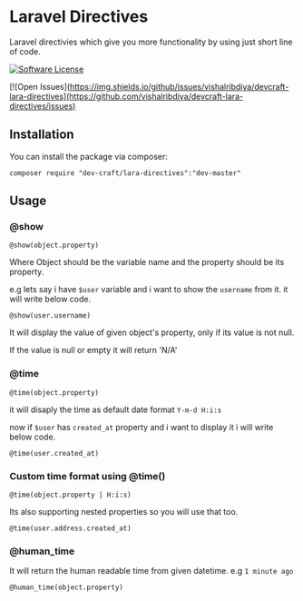 # Laravel Directives 
Laravel directivies which give you more functionality by using just short line of code.

[![Software License](https://img.shields.io/badge/license-MIT-brightgreen.svg?style=flat-square)](LICENSE.md)

[![Open Issues](https://img.shields.io/github/issues/vishalribdiya/devcraft-lara-directives](https://github.com/vishalribdiya/devcraft-lara-directives/issues)

## Installation

You can install the package via composer:

```
composer require "dev-craft/lara-directives":"dev-master"
```

## Usage

### @show

```
@show(object.property) 
```
Where Object should be the variable name and the property should be its property.

e.g lets say i have `$user` variable and i want to show the `username` from it. it will write below code.

`@show(user.username)`

It will display the value of given object's property, only if its value is not null.

If the value is null or empty it will return 'N/A'



### @time

```
@time(object.property) 
```
it will disaply the time as default date format `Y-m-d H:i:s` 

now if `$user` has `created_at` property and i want to display it i will write below code.

`@time(user.created_at)`

### Custom time format using @time()

```
@time(object.property | H:i:s)
```

Its also supporting nested properties so you will use that too.

`@time(user.address.created_at)` 


### @human_time
It will return the human readable time from given datetime. e.g `1 minute ago`

```
@human_time(object.property)
```
